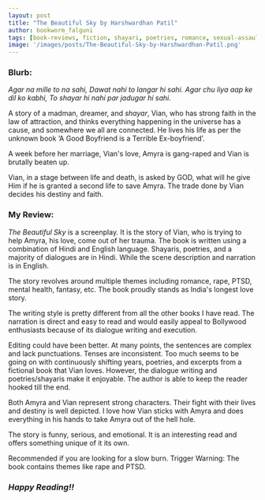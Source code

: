 ```yaml
---
layout: post
title: "The Beautiful Sky by Harshwardhan Patil"
author: bookworm_falguni
tags: [book-reviews, fiction, shayari, poetries, romance, sexual-assault, mental-health]
image: '/images/posts/The-Beautiful-Sky-by-Harshwardhan-Patil.png'
---
```


### **Blurb:**
*Agar na mille to na sahi,*
*Dawat nahi to langar hi sahi.*
*Agar chu liya aap ke dil ko kabhi,*
*To shayar hi nahi par jadugar hi sahi.*

A story of a madman, dreamer, and *shayar*, Vian, who has strong faith in the law of attraction, and thinks everything happening in the universe has a cause, and somewhere we all are connected. He lives his life as per the unknown book ‘A Good Boyfriend is a Terrible Ex-boyfriend’.

A week before her marriage, Vian's love, Amyra is gang-raped and Vian is brutally beaten up.

Vian, in a stage between life and death, is asked by GOD, what will he give Him if he is granted a second life to save Amyra. The trade done by Vian decides his destiny and faith.

### **My Review:**
*The Beautiful Sky* is a screenplay. It is the story of Vian, who is trying to help Amyra, his love, come out of her trauma. The book is written using a combination of Hindi and English language. Shayaris, poetries, and a majority of dialogues are in Hindi. While the scene description and narration is in English.

The story revolves around multiple themes including romance, rape, PTSD, mental health, fantasy, etc. The book proudly stands as India's longest love story.

The writing style is pretty different from all the other books I have read. The narration is direct and easy to read and would easily appeal to Bollywood enthusiasts because of its dialogue writing and execution.

Editing could have been better. At many points, the sentences are complex and lack punctuations. Tenses are inconsistent. Too much seems to be going on with continuously shifting years, poetries, and excerpts from a fictional book that Vian loves. However, the dialogue writing and poetries/shayaris make it enjoyable. The author is able to keep the reader hooked till the end.

Both Amyra and Vian represent strong characters. Their fight with their lives and destiny is well depicted. I love how Vian sticks with Amyra and does everything in his hands to take Amyra out of the hell hole.

The story is funny, serious, and emotional. It is an interesting read and offers something unique of it its own.

Recommended if you are looking for a slow burn.
Trigger Warning: The book contains themes like rape and PTSD.

### ***Happy Reading!!***
